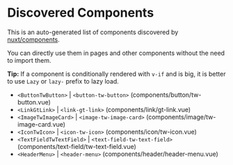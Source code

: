 # Discovered Components

This is an auto-generated list of components discovered by [nuxt/components](https://github.com/nuxt/components).

You can directly use them in pages and other components without the need to import them.

**Tip:** If a component is conditionally rendered with `v-if` and is big, it is better to use `Lazy` or `lazy-` prefix to lazy load.

- `<ButtonTwButton>` | `<button-tw-button>` (components/button/tw-button.vue)
- `<LinkGtLink>` | `<link-gt-link>` (components/link/gt-link.vue)
- `<ImageTwImageCard>` | `<image-tw-image-card>` (components/image/tw-image-card.vue)
- `<IconTwIcon>` | `<icon-tw-icon>` (components/icon/tw-icon.vue)
- `<TextFieldTwTextField>` | `<text-field-tw-text-field>` (components/text-field/tw-text-field.vue)
- `<HeaderMenu>` | `<header-menu>` (components/header/header-menu.vue)
